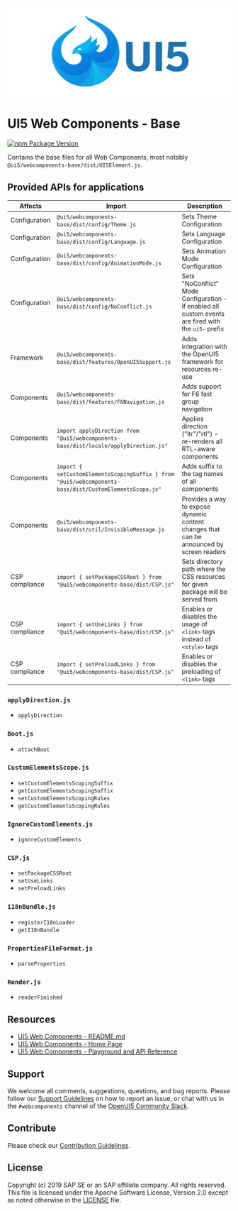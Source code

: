 ![UI5 icon](https://raw.githubusercontent.com/SAP/ui5-webcomponents/main/docs/images/UI5_logo_wide.png)

# UI5 Web Components - Base

[![npm Package Version](https://badge.fury.io/js/%40ui5%2Fwebcomponents.svg)](https://www.npmjs.com/package/@ui5/webcomponents)

Contains the base files for all Web Components, most notably `@ui5/webcomponents-base/dist/UI5Element.js`.

## Provided APIs for applications

| Affects      | Import                                                    | Description                                                                                         |
|--------------|---------------------------------------------------------- |-----------------------------------------------------------------------------------------------------|
 Configuration | `@ui5/webcomponents-base/dist/config/Theme.js`            | Sets Theme Configuration                                                                            |
 Configuration | `@ui5/webcomponents-base/dist/config/Language.js`         | Sets Language Configuration                                                                         |
 Configuration | `@ui5/webcomponents-base/dist/config/AnimationMode.js`    | Sets Animation Mode Configuration                                                                   |
 Configuration | `@ui5/webcomponents-base/dist/config/NoConflict.js`       | Sets "NoConflict" Mode Configuration - if enabled all custom events are fired with the `ui5-` prefix|
 Framework     | `@ui5/webcomponents-base/dist/features/OpenUI5Support.js` | Adds integration with the OpenUI5 framework for resources re-use                                    |
 Components    | `@ui5/webcomponents-base/dist/features/F6Navigation.js`   | Adds support for F6 fast group navigation                                                           |
 Components    | `import applyDirection from "@ui5/webcomponents-base/dist/locale/applyDirection.js"`| Applies direction ("ltr"/"rtl") - re-renders all RTL-aware components     |
 Components    | `import { setCustomElementsScopingSuffix } from "@ui5/webcomponents-base/dist/CustomElementsScope.js"`| Adds suffix to the tag names of all components          |
 Components    | `@ui5/webcomponents-base/dist/util/InvisibleMessage.js`   | Provides a way to expose dynamic content changes that can be announced by screen readers   |
 CSP compliance| `import { setPackageCSSRoot } from "@ui5/webcomponents-base/dist/CSP.js"`| Sets directory path where the CSS resources for given package will be served from    |
 CSP compliance| `import { setUseLinks } from "@ui5/webcomponents-base/dist/CSP.js"`      | Enables or disables the usage of `<link>` tags instead of `<style>` tags             |
 CSP compliance| `import { setPreloadLinks } from "@ui5/webcomponents-base/dist/CSP.js"`  | Enables or disables the preloading of `<link>` tags                                  |

### `applyDirection.js`
- `applyDirection`


### `Boot.js`

 - `attachBoot`

### `CustomElementsScope.js`

 - `setCustomElementsScopingSuffix`
 - `getCustomElementsScopingSuffix`
 - `setCustomElementsScopingRules`
 - `getCustomElementsScopingRules`

### `IgnoreCustomElements.js`

 - `ignoreCustomElements`

###  `CSP.js`
 - `setPackageCSSRoot` 
 - `setUseLinks`
 - `setPreloadLinks`

### `i18nBundle.js`

 - `registerI18nLoader`
 - `getI18nBundle`

### `PropertiesFileFormat.js`

 - `parseProperties`

### `Render.js`

 - `renderFinished`

## Resources
- [UI5 Web Components - README.md](https://github.com/SAP/ui5-webcomponents/blob/main/README.md)
- [UI5 Web Components - Home Page](https://sap.github.io/ui5-webcomponents)
- [UI5 Web Components - Playground and API Reference](https://sap.github.io/ui5-webcomponents/playground/)

## Support
We welcome all comments, suggestions, questions, and bug reports. Please follow our [Support Guidelines](https://github.com/SAP/ui5-webcomponents/blob/main/SUPPORT.md#-content) on how to report an issue, or chat with us in the `#webcomponents` channel of the [OpenUI5 Community Slack](https://join-ui5-slack.herokuapp.com/).

## Contribute
Please check our [Contribution Guidelines](https://github.com/SAP/ui5-webcomponents/blob/main/docs/6-contributing/02-conventions-and-guidelines.md).

## License
Copyright (c) 2019 SAP SE or an SAP affiliate company. All rights reserved.
This file is licensed under the Apache Software License, Version 2.0 except as noted otherwise in the [LICENSE](https://github.com/SAP/ui5-webcomponents/blob/main/LICENSE.txt) file.
